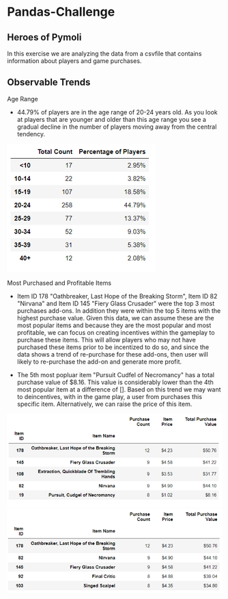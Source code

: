 # Pandas-Challenge

## Heroes of Pymoli 

In this exercise we are analyzing the data from a csvfile that contains information about players and game purchases.

## Observable Trends

Age Range

* 44.79% of players are in the age range of 20-24 years old. As you look at players that are younger and older than this age range you see a gradual decline in the number of players moving away from the central tendency.

![Age Range](images/image1.png)

Most Purchased and Profitable Items

* Item ID 178 "Oathbreaker, Last Hope of the Breaking Storm", Item ID 82 "Nirvana" and Item ID 145 "Fiery Glass Crusader" were the top 3 most purchases add-ons. In addition they were within the top 5 items with the highest purchase value. Given this data, we can assume these are the most popular items and 
because they are the most popular and most profitable, we can focus on creating incentives within the gameplay to purchase these items. This will allow players who may not have purchased these items prior to be incentized to do so, and since the data shows a trend of re-purchase for these add-ons, then user
will likely to re-purchase the add-on and generate more profit. 

* The 5th most popluar item "Pursuit Cudfel of Necromancy" has a total purchase value of $8.16. This value is considerably lower than the 4th most popular item at a difference of []. 
Based on this trend we may want to deincentives, with in the game play, a user from purchases this specific item. Alternatively, we can raise the price of this item. 

![Profit](images/image2.png)
![Purchase](images/image3.png)


